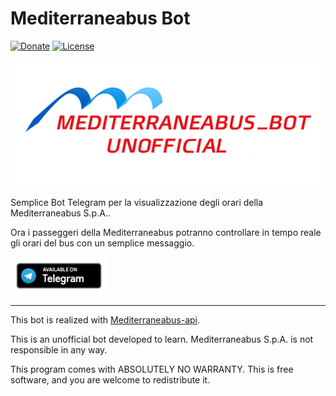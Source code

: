 # Mediterraneabus Bot
[![Donate](https://img.shields.io/badge/Donate-PayPal-blue?style=flat-square)](https://paypal.me/fast0n) [![License](https://img.shields.io/github/license/Fast0n/MediterraneabusBot)](https://github.com/Fast0n/MediterraneabusBot/blob/master/LICENSE) 

![Mediterraneabus](img/banner.png)

Semplice Bot Telegram per la visualizzazione degli orari della Mediterraneabus S.p.A..

Ora i passeggeri della Mediterraneabus potranno controllare in tempo reale gli orari del bus con un semplice messaggio.

<a href='https://t.me/mediterraneabusbot'><img src='img/telegram_badge.png' alt='Available on Telegram' height='60' /></a>

------------------------------------------------------------------------------------

This bot is realized with [Mediterraneabus-api](https://github.com/fast0n/mediterraneabus-api).

This is an unofficial bot developed to learn. Mediterraneabus S.p.A. is not responsible in any way.

This program comes with ABSOLUTELY NO WARRANTY.
This is free software, and you are welcome to redistribute it.
